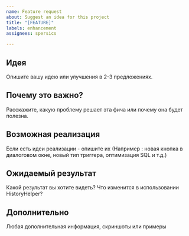 ```yaml
---
name: Feature request
about: Suggest an idea for this project
title: "[FEATURE]"
labels: enhancement
assignees: spersics

---
```


## Идея
Опишите вашу идею или улучшения в 2-3 предложениях.

## Почему это важно?
Расскажите, какую проблему решает эта фича или почему она будет полезна.

## Возможная реализация
Если есть идеи реализации - опишите их
(Например : новая кнопка в диалоговом окне, новый тип триггера, оптимизация SQL и т.д.)

## Ожидаемый результат
Какой результат вы хотите видеть? Что изменится в использовании HistoryHelper?

## Дополнительно
Любая дополнительная информация, скриншоты или примеры
